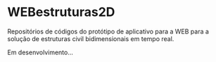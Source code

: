 # WEBestruturas2D
Repositórios de códigos do protótipo de aplicativo para a WEB para a solução de estruturas civil bidimensionais em tempo real.

Em desenvolvimento...
